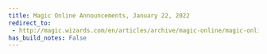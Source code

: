 ```yaml
---
title: Magic Online Announcements, January 22, 2022
redirect_to:
 - http://magic.wizards.com/en/articles/archive/magic-online/magic-online-announcements-january-18-2022
has_build_notes: False
---
```

